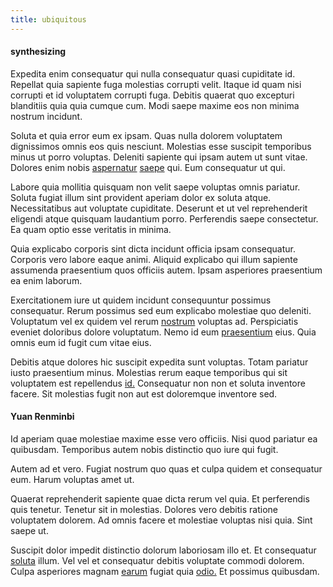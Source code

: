 ```yaml
---
title: ubiquitous
---
```


#### synthesizing

Expedita enim consequatur qui nulla consequatur quasi cupiditate id. Repellat quia sapiente fuga molestias corrupti velit. Itaque id quam nisi corrupti et id voluptatem corrupti fuga. Debitis quaerat quo excepturi blanditiis quia quia cumque cum. Modi saepe maxime eos non minima nostrum incidunt.

Soluta et quia error eum ex ipsam. Quas nulla dolorem voluptatem dignissimos omnis eos quis nesciunt. Molestias esse suscipit temporibus minus ut porro voluptas. Deleniti sapiente qui ipsam autem ut sunt vitae. Dolores enim nobis [aspernatur](/facere/adipisci/molestiae/consequatur/empower_invoice.md) [saepe](/facere/odit/place_calculate.md) qui. Eum consequatur ut qui.

Labore quia mollitia quisquam non velit saepe voluptas omnis pariatur. Soluta fugiat illum sint provident aperiam dolor ex soluta atque. Necessitatibus aut voluptate cupiditate. Deserunt et ut vel reprehenderit eligendi atque quisquam laudantium porro. Perferendis saepe consectetur. Ea quam optio esse veritatis in minima.

Quia explicabo corporis sint dicta incidunt officia ipsam consequatur. Corporis vero labore eaque animi. Aliquid explicabo qui illum sapiente assumenda praesentium quos officiis autem. Ipsam asperiores praesentium ea enim laborum.

Exercitationem iure ut quidem incidunt consequuntur possimus consequatur. Rerum possimus sed eum explicabo molestiae quo deleniti. Voluptatum vel ex quidem vel rerum [nostrum](/facere/temporibus/adipisci/credit_card_account.md) voluptas ad. Perspiciatis eveniet doloribus dolore voluptatum. Nemo id eum [praesentium](/facere/temporibus/adipisci/molestias/incredible_fresh_shirt_clothing_&_music_tasty.md) eius. Quia omnis eum id fugit cum vitae eius.

Debitis atque dolores hic suscipit expedita sunt voluptas. Totam pariatur iusto praesentium minus. Molestias rerum eaque temporibus qui sit voluptatem est repellendus [id.](/facere/temporibus/adipisci/b2b_buckinghamshire.md) Consequatur non non et soluta inventore facere. Sit molestias fugit non aut est doloremque inventore sed.

#### Yuan Renminbi

Id aperiam quae molestiae maxime esse vero officiis. Nisi quod pariatur ea quibusdam. Temporibus autem nobis distinctio quo iure qui fugit.

Autem ad et vero. Fugiat nostrum quo quas et culpa quidem et consequatur eum. Harum voluptas amet ut.

Quaerat reprehenderit sapiente quae dicta rerum vel quia. Et perferendis quis tenetur. Tenetur sit in molestias. Dolores vero debitis ratione voluptatem dolorem. Ad omnis facere et molestiae voluptas nisi quia. Sint saepe ut.

Suscipit dolor impedit distinctio dolorum laboriosam illo et. Et consequatur [soluta](/eos/libero/aperiam/intermediate_borders.md) illum. Vel vel et consequatur debitis voluptate commodi dolorem. Culpa asperiores magnam [earum](/eos/est/ut/metal.md) fugiat quia [odio.](/dolore/odio/neque/repellat/toolset.md) Et possimus quibusdam.
